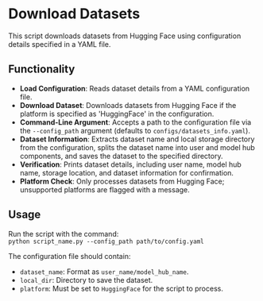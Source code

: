 # Download Datasets

This script downloads datasets from Hugging Face using configuration details specified in a YAML file.

## Functionality
- **Load Configuration**: Reads dataset details from a YAML configuration file.
- **Download Dataset**: Downloads datasets from Hugging Face if the platform is specified as 'HuggingFace' in the configuration.
- **Command-Line Argument**: Accepts a path to the configuration file via the `--config_path` argument (defaults to `configs/datasets_info.yaml`).
- **Dataset Information**: Extracts dataset name and local storage directory from the configuration, splits the dataset name into user and model hub components, and saves the dataset to the specified directory.
- **Verification**: Prints dataset details, including user name, model hub name, storage location, and dataset information for confirmation.
- **Platform Check**: Only processes datasets from Hugging Face; unsupported platforms are flagged with a message.

## Usage
Run the script with the command:  
`python script_name.py --config_path path/to/config.yaml`

The configuration file should contain:
- `dataset_name`: Format as `user_name/model_hub_name`.
- `local_dir`: Directory to save the dataset.
- `platform`: Must be set to `HuggingFace` for the script to process.